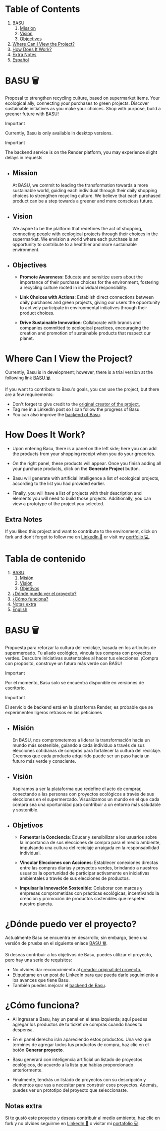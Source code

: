 <a id='english'></a>

# Table of Contents
1. [BASU](#about)
    1. [Mission](#mission2)
    2. [Vision](#vision2)
    3. [Objectives](#objectives2)
2. [Where Can I View the Project?](#where)
3. [How Does It Work?](#how)
4. [Extra Notes](#acknowledgments)
5. [Español](#spanish)

<a id='about'></a>

# BASU 🗑️

Proposal to strengthen recycling culture, based on supermarket items. Your ecological ally, connecting your purchases to green projects. Discover sustainable initiatives as you make your choices. Shop with purpose, build a greener future with BASU!

> [!IMPORTANT]
> Currently, Basu is only available in desktop versions.

> [!IMPORTANT]
> The backend service is on the Render platform, you may experience slight delays in requests

<a id='mission2'></a>

- ## Mission

    At BASU, we commit to leading the transformation towards a more sustainable world, guiding each individual through their daily shopping choices to strengthen recycling culture. We believe that each purchased product can be a step towards a greener and more conscious future.

<a id='vision2'></a>

- ## Vision

    We aspire to be the platform that redefines the act of shopping, connecting people with ecological projects through their choices in the supermarket. We envision a world where each purchase is an opportunity to contribute to a healthier and more sustainable environment.

<a id='objectives2'></a>

- ## Objectives

    - **Promote Awareness**: Educate and sensitize users about the importance of their purchase choices for the environment, fostering a recycling culture rooted in individual responsibility.

    - **Link Choices with Actions**: Establish direct connections between daily purchases and green projects, giving our users the opportunity to actively participate in environmental initiatives through their product choices.

    - **Drive Sustainable Innovation**: Collaborate with brands and companies committed to ecological practices, encouraging the creation and promotion of sustainable products that respect our planet.

<a id='where'></a>

# Where Can I View the Project?
Currently, Basu is in development; however, there is a trial version at the following link [BASU 🗑️](https://basuai.netlify.app/).

If you want to contribute to Basu's goals, you can use the project, but there are a few requirements:

- Don't forget to give credit to the [original creator of the project.](https://www.linkedin.com/in/javssmarc/)
- Tag me in a LinkedIn post so I can follow the progress of Basu.
- You can also improve the [backend of Basu](https://github.com/JVSMC/basu).

<a id='how'></a>

# How Does It Work?

- Upon entering Basu, there is a panel on the left side; here you can add the products from your shopping receipt when you do your groceries.

- On the right panel, these products will appear. Once you finish adding all your purchase products, click on the **Generate Project** button.

- Basu will generate with artificial intelligence a list of ecological projects, according to the list you had provided earlier.

- Finally, you will have a list of projects with their description and elements you will need to build those projects. Additionally, you can view a prototype of the project you selected.

<a id="acknowledgments"></a>

## Extra Notes
If you liked this project and want to contribute to the environment, click on fork and don't forget to follow me on [LinkedIn 🚀](https://www.linkedin.com/in/javssmarc/) or visit my [portfolio 💻](https://jjaviermc.netlify.app/).


<a id='spanish'></a>

# Tabla de contenido
1. [BASU](#sobre)
    1. [Misión](#mision2)
    2. [Visión](#vision2)
    3. [Objetivos](#objetivos2)
2. [¿Dónde puedo ver el proyecto?](#donde)
3. [¿Cómo funciona?](#como)
4. [Notas extra](#agradecimientos)
5. [English](#english)

<a id='sobre'></a>

# BASU 🗑️

Propuesta para reforzar la cultura del reciclaje, basada en los artículos de supermercado. Tu aliado ecológico, vincula tus compras con proyectos verdes. Descubre iniciativas sustentables al hacer tus elecciones. ¡Compra con propósito, construye un futuro más verde con BASU!

> [!IMPORTANT]
> Por el momento, Basu solo se encuentra disponible en versiones de escritorio.

> [!IMPORTANT]
> El servicio de backend está en la plataforma Render, es probable que se experimenten ligeros retrasos en las peticiones

<a id='mision2'></a>

- ## Misión

    En BASU, nos comprometemos a liderar la transformación hacia un mundo más sostenible, guiando a cada individuo a través de sus elecciones cotidianas de compras para fortalecer la cultura del reciclaje. Creemos que cada producto adquirido puede ser un paso hacia un futuro más verde y consciente.

<a id='vision2'></a>

- ## Visión

    Aspiramos a ser la plataforma que redefine el acto de comprar, conectando a las personas con proyectos ecológicos a través de sus elecciones en el supermercado. Visualizamos un mundo en el que cada compra sea una oportunidad para contribuir a un entorno más saludable y sostenible.

<a id='objetivos2'></a>

- ## Objetivos

    - **Fomentar la Conciencia**: Educar y sensibilizar a los usuarios sobre la importancia de sus elecciones de compra para el medio ambiente, impulsando una cultura del reciclaje arraigada en la responsabilidad individual.

    - **Vincular Elecciones con Acciones**: Establecer conexiones directas entre las compras diarias y proyectos verdes, brindando a nuestros usuarios la oportunidad de participar activamente en iniciativas ambientales a través de sus elecciones de productos.

    - **Impulsar la Innovación Sostenible**: Colaborar con marcas y empresas comprometidas con prácticas ecológicas, incentivando la creación y promoción de productos sostenibles que respeten nuestro planeta.

<a id='donde'></a>

# ¿Dónde puedo ver el proyecto?
Actualmente Basu se encuentra en desarrollo; sin embargo, tiene una versión de prueba en el siguiente enlace [BASU 🗑️](https://basuai.netlify.app/).

Si deseas contribuir a los objetivos de Basu, puedes utilizar el proyecto, pero hay una serie de requisitos:

- No olvides dar reconocimiento al [creador original del proyecto.](https://www.linkedin.com/in/javssmarc/)
- Etiquétame en un post de LinkedIn para que pueda darle seguimiento a los avances que tiene Basu.
- También puedes mejorar el [backend de Basu](https://github.com/JVSMC/basu).

<a id='como'></a>

# ¿Cómo funciona?

- Al ingresar a Basu, hay un panel en el área izquierda; aquí puedes agregar los productos de tu ticket de compras cuando haces tu despensa.
  
- En el panel derecho irán apareciendo estos productos. Una vez que termines de agregar todos tus productos de compra, haz clic en el botón **Generar proyecto**.

- Basu generará con inteligencia artificial un listado de proyectos ecológicos, de acuerdo a la lista que habías proporcionado anteriormente.

- Finalmente, tendrás un listado de proyectos con su descripción y elementos que vas a necesitar para construir esos proyectos. Además, puedes ver un prototipo del proyecto que seleccionaste.


<a id="agradecimientos"></a>

## Notas extra
Si te gustó este proyecto y deseas contribuir al medio ambiente, haz clic en fork y no olvides seguirme en [LinkedIn 🚀](https://www.linkedin.com/in/javssmarc/) o visitar mi [portafolio 💻](https://jjaviermc.netlify.app).